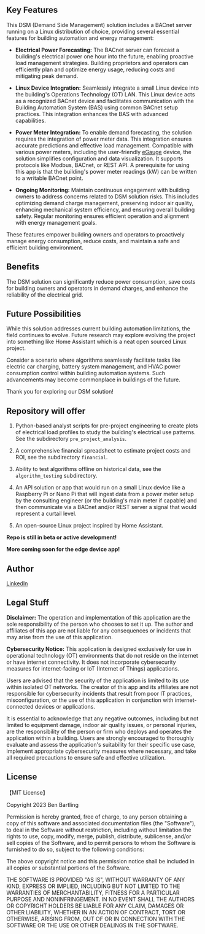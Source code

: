 ## Key Features

This DSM (Demand Side Management) solution includes a BACnet server running on a Linux distribution of choice, providing several essential features for building automation and energy management:

* **Electrical Power Forecasting:** The BACnet server can forecast a building's electrical power one hour into the future, enabling proactive load management strategies. Building proprietors and operators can efficiently plan and optimize energy usage, reducing costs and mitigating peak demand.

* **Linux Device Integration:** Seamlessly integrate a small Linux device into the building's Operations Technology (OT) LAN. This Linux device acts as a recognized BACnet device and facilitates communication with the Building Automation System (BAS) using common BACnet setup practices. This integration enhances the BAS with advanced capabilities.

* **Power Meter Integration:** To enable demand forecasting, the solution requires the integration of power meter data. This integration ensures accurate predictions and effective load management. Compatible with various power meters, including the user-friendly [eGauge](https://www.egauge.net/commercial-energy-monitor/) device, the solution simplifies configuration and data visualization. It supports protocols like Modbus, BACnet, or REST API. A prerequisite for using this app is that the building's power meter readings (kW) can be written to a writable BACnet point.

* **Ongoing Monitoring:** Maintain continuous engagement with building owners to address concerns related to DSM solution risks. This includes optimizing demand charge management, preserving indoor air quality, enhancing mechanical system efficiency, and ensuring overall building safety. Regular monitoring ensures efficient operation and alignment with energy management goals.

These features empower building owners and operators to proactively manage energy consumption, reduce costs, and maintain a safe and efficient building environment.

## Benefits

The DSM solution can significantly reduce power consumption, save costs for building owners and operators in demand charges, and enhance the reliability of the electrical grid.

## Future Possibilities

While this solution addresses current building automation limitations, the field continues to evolve. Future research may explore evolving  the project into something like Home Assistant which is a neat open sourced Linux project.

Consider a scenario where algorithms seamlessly facilitate tasks like electric car charging, battery system management, and HVAC power consumption control within building automation systems. Such advancements may become commonplace in buildings of the future.

Thank you for exploring our DSM solution!

## Repository will offer 

1. Python-based analyst scripts for pre-project engineering to create plots of electrical load profiles to study the building's electrical use patterns. See the subdirectory `pre_project_analysis`.

2. A comprehensive financial spreadsheet to estimate project costs and ROI, see the subdirectory `financial`.

3. Ability to test algorithms offline on historical data, see the `algorithm_testing` subdirectory.

4. An API solution or app that would run on a small Linux device like a Raspberry Pi or Nano Pi that will ingest data from a power meter setup by the consulting engineer (or the building's main meter if capable) and then communicate via a BACnet and/or REST server a signal that would represent a curtail level.

5. An open-source Linux project inspired by Home Assistant.

**Repo is still in beta or active development!**

**More coming soon for the edge device app!**

## Author

[LinkedIn](https://www.linkedin.com/in/ben-bartling-510a0961/)

## Legal Stuff

**Disclaimer:** The operation and implementation of this application are the sole responsibility of the person who chooses to set it up. The author and affiliates of this app are not liable for any consequences or incidents that may arise from the use of this application.

**Cybersecurity Notice:** This application is designed exclusively for use in operational technology (OT) environments that do not reside on the internet or have internet connectivity. It does not incorporate cybersecurity measures for internet-facing or IoT (Internet of Things) applications. 

Users are advised that the security of the application is limited to its use within isolated OT networks. The creator of this app and its affiliates are not responsible for cybersecurity incidents that result from poor IT practices, misconfiguration, or the use of this application in conjunction with internet-connected devices or applications.

It is essential to acknowledge that any negative outcomes, including but not limited to equipment damage, indoor air quality issues, or personal injuries, are the responsibility of the person or firm who deploys and operates the application within a building. Users are strongly encouraged to thoroughly evaluate and assess the application's suitability for their specific use case, implement appropriate cybersecurity measures where necessary, and take all required precautions to ensure safe and effective utilization.

## License

【MIT License】

Copyright 2023 Ben Bartling

Permission is hereby granted, free of charge, to any person obtaining a copy of this software and associated documentation files (the "Software"), to deal in the Software without restriction, including without limitation the rights to use, copy, modify, merge, publish, distribute, sublicense, and/or sell copies of the Software, and to permit persons to whom the Software is furnished to do so, subject to the following conditions:

The above copyright notice and this permission notice shall be included in all copies or substantial portions of the Software.

THE SOFTWARE IS PROVIDED "AS IS", WITHOUT WARRANTY OF ANY KIND, EXPRESS OR IMPLIED, INCLUDING BUT NOT LIMITED TO THE WARRANTIES OF MERCHANTABILITY, FITNESS FOR A PARTICULAR PURPOSE AND NONINFRINGEMENT. IN NO EVENT SHALL THE AUTHORS OR COPYRIGHT HOLDERS BE LIABLE FOR ANY CLAIM, DAMAGES OR OTHER LIABILITY, WHETHER IN AN ACTION OF CONTRACT, TORT OR OTHERWISE, ARISING FROM, OUT OF OR IN CONNECTION WITH THE SOFTWARE OR THE USE OR OTHER DEALINGS IN THE SOFTWARE.
